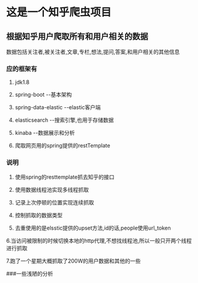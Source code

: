 这是一个知乎爬虫项目
============

## 根据知乎用户爬取所有和用户相关的数据

  数据包括关注者,被关注者,文章,专栏,想法,提问,答案,和用户相关的其他信息

### 应的框架有

1. jdk1.8

2. spring-boot --基本架构

3. spring-data-elastic --elastic客户端

4. elasticsearch --搜索引擎,也用于存储数据

5. kinaba --数据展示和分析

6. 爬取网页用的spring提供的restTemplate

 ### 说明

 1. 使用spring的resttemplate抓去知乎的接口

 2. 使用数据线程池实现多线程抓取

 3. 记录上次停顿的位置实现连续抓取

 4. 控制抓取的数据类型

 5. 去重使用的是elsstic提供的upset方法,id的话,people使用url_token

 6.当访问被限制的时候切换本地的http代理,不想找线程池,所以一般只开两个线程进行抓取

 7.跑了一个星期大概抓取了200W的用户数据和其他的一些
 
 ###一些浅陋的分析
 

[sdf]: ./img/索引.png  "fsdf"








